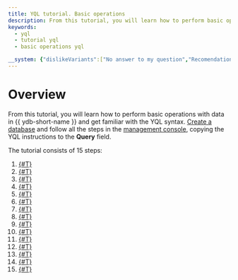 ```yaml
---
title: YQL tutorial. Basic operations
description: From this tutorial, you will learn how to perform basic operations with data and get familiar with the YQL syntax.
keywords:
  - yql
  - tutorial yql
  - basic operations yql

__system: {"dislikeVariants":["No answer to my question","Recomendations didn't help","The content doesn't match title","Other"]}
---
```



# Overview

From this tutorial, you will learn how to perform basic operations with data in {{ ydb-short-name }} and get familiar with the YQL syntax. [Create a database](../../operations/create_manage_database#create-db) and follow all the steps in the [management console](https://console.cloud.yandex.ru/), copying the YQL instructions to the **Query** field.

The tutorial consists of 15 steps:

1. [{#T}](create_demo_tables.md)
1. [{#T}](fill_tables_with_data.md)
1. [{#T}](select_all_columns.md)
1. [{#T}](select_specific_columns.md)
1. [{#T}](basic_filter_and_sort.md)
1. [{#T}](basic_aggregation.md)
1. [{#T}](conditional_values.md)
1. [{#T}](join_tables.md)
1. [{#T}](replace_into.md)
1. [{#T}](upsert_into.md)
1. [{#T}](insert_into.md)
1. [{#T}](update.md)
1. [{#T}](delete.md)
1. [{#T}](alter_table.md)
1. [{#T}](delete_table.md)

